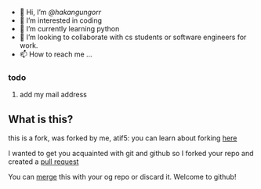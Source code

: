 - :wave: Hi, I’m *@hakangungorr*
- :eyes: I’m interested in coding
- :seedling: I’m currently learning python
- :revolving_hearts: I’m looking to collaborate with cs students or software engineers for work. 
- :mailbox: How to reach me ...

### todo 
1. add my mail address

## What is this?
this is a fork, was forked by me, atif5:
you can learn about forking [here](https://docs.github.com/en/get-started/quickstart/fork-a-repo)

I wanted to get you acquainted with git and github so I forked your repo and created a [pull request](https://docs.github.com/en/pull-requests/collaborating-with-pull-requests/proposing-changes-to-your-work-with-pull-requests/about-pull-requests)

You can [merge](https://docs.github.com/en/pull-requests/collaborating-with-pull-requests/incorporating-changes-from-a-pull-request/merging-a-pull-request) this with your og repo or discard it. Welcome to github!

<!---
hakangungorr/hakangungorr is a ✨ special ✨ repository because its `README.md` (this file) appears on your GitHub profile.
You can click the Preview link to take a look at your changes.
--->
